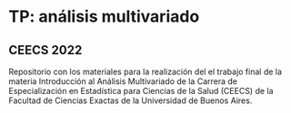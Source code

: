 # TP: análisis multivariado  
## CEECS 2022
Repositorio con los materiales para la realización del el trabajo final de la materia Introducción al Análisis Multivariado de la Carrera de Especialización en Estadística para Ciencias de la Salud (CEECS) de la Facultad de Ciencias Exactas de la Universidad de Buenos Aires.
